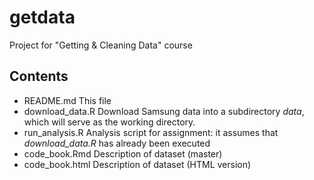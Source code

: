 # getdata
Project for "Getting &amp; Cleaning Data" course

## Contents

 * README.md       This file
 * download_data.R Download Samsung data into a subdirectory *data*, which will serve as the working directory.
 * run_analysis.R Analysis script for assignment: it assumes that *download_data.R* has already been executed
 * code_book.Rmd  Description of dataset (master)
 * code_book.html Description of dataset (HTML version)

